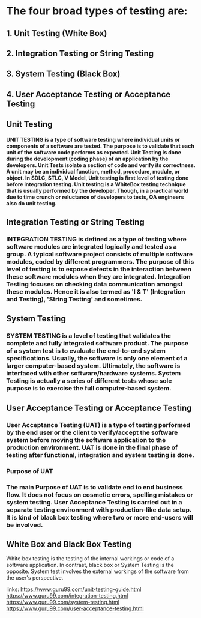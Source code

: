 # The four broad types of testing are: 

## 1. Unit Testing (White Box)
## 2. Integration Testing or String Testing
## 3. System Testing (Black Box)
## 4. User Acceptance Testing or Acceptance Testing

## Unit Testing
#### UNIT TESTING is a type of software testing where individual units or components of a software are tested. The purpose is to validate that each unit of the software code performs as expected. Unit Testing is done during the development (coding phase) of an application by the developers. Unit Tests isolate a section of code and verify its correctness. A unit may be an individual function, method, procedure, module, or object. In SDLC, STLC, V Model, Unit testing is first level of testing done before integration testing. Unit testing is a WhiteBox testing technique that is usually performed by the developer. Though, in a practical world due to time crunch or reluctance of developers to tests, QA engineers also do unit testing. 

## Integration Testing or String Testing
### INTEGRATION TESTING is defined as a type of testing where software modules are integrated logically and tested as a group. A typical software project consists of multiple software modules, coded by different programmers. The purpose of this level of testing is to expose defects in the interaction between these software modules when they are integrated. Integration Testing focuses on checking data communication amongst these modules. Hence it is also termed as 'I & T' (Integration and Testing), 'String Testing' and sometimes. 

## System Testing
### SYSTEM TESTING is a level of testing that validates the complete and fully integrated software product. The purpose of a system test is to evaluate the end-to-end system specifications. Usually, the software is only one element of a larger computer-based system. Ultimately, the software is interfaced with other software/hardware systems. System Testing is actually a series of different tests whose sole purpose is to exercise the full computer-based system. 

## User Acceptance Testing or Acceptance Testing
### User Acceptance Testing (UAT) is a type of testing performed by the end user or the client to verify/accept the software system before moving the software application to the production environment. UAT is done in the final phase of testing after functional, integration and system testing is done.

### Purpose of UAT
### The main Purpose of UAT is to validate end to end business flow. It does not focus on cosmetic errors, spelling mistakes or system testing. User Acceptance Testing is carried out in a separate testing environment with production-like data setup. It is kind of black box testing where two or more end-users will be involved.




## White Box and Black Box Testing
White box testing is the testing of the internal workings or code of a software application. In contrast, black box or System Testing is the opposite. System test involves the external workings of the software from the user's perspective. 


links: 
https://www.guru99.com/unit-testing-guide.html
https://www.guru99.com/integration-testing.html
https://www.guru99.com/system-testing.html
https://www.guru99.com/user-acceptance-testing.html
